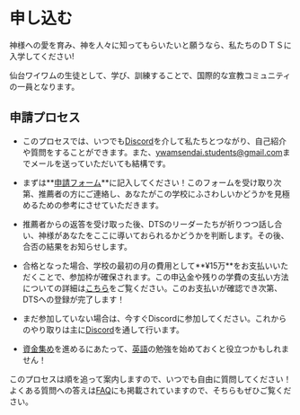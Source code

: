 ﻿---
sidebar_position: 7
---

# 申し込む

神様への愛を育み、神を人々に知ってもらいたいと願うなら、私たちのＤＴＳに入学してください!

仙台ワイワムの生徒として、学び、訓練することで、国際的な宣教コミュニティの一員となります。

## 申請プロセス

* このプロセスでは、いつでも[Discord](../community/communication.md)を介して私たちとつながり、自己紹介や質問をすることができます。また、[ywamsendai.students@gmail.com](mailto:ywamsendai.students@gmail.com)までメールを送っていただいても結構です。

* まずは**[申請フォーム](https://www.ywamsendai.org/ja/apply/)**に記入してください！このフォームを受け取り次第、推薦者の方にご連絡し、あなたがこの学校にふさわしいかどうかを見極めるための参考にさせていただきます。

* 推薦者からの返答を受け取った後、DTSのリーダーたちが祈りつつ話し合い、神様があなたをここに導いておられるかどうかを判断します。その後、合否の結果をお知らせします。

* 合格となった場合、学校の最初の月の費用として**¥15万**をお支払いいただくことで、参加枠が確保されます。この申込金や残りの学費の支払い方法についての詳細は[こちら](https://www.ywamsendai.org/ja/donate/)をご覧ください。このお支払いが確認でき次第、DTSへの登録が完了します！

* まだ参加していない場合は、今すぐDiscordに参加してください。これからのやり取りは主に[Discord](../community/communication.md)を通して行います。

* [資金集め](dtsfundraising.md)を進めるにあたって、[英語](../community/helpfulphrases.md)の勉強を始めておくと役立つかもしれません！

このプロセスは順を追って案内しますので、いつでも自由に質問してください！よくある質問への答えは[FAQ](faq.md)にも掲載されていますので、そちらもぜひご覧ください。
